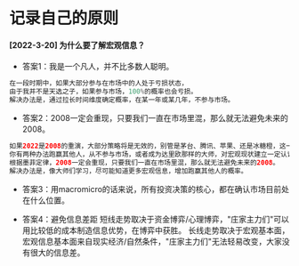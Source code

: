 # 记录自己的原则
#### [2022-3-20] 为什么要了解宏观信息？
- 答案1：我是一个凡人，并不比多数人聪明。
```java
在一段时期中，如果大部分参与在市场中的人处于亏损状态，
由于我并不是天选之子，如果参与市场，100%的概率也会亏损。
解决办法是，通过拉长时间维度确定概率，在某一年或某几年，不参与市场。
```

- 答案2：2008一定会重现，只要我们一直在市场里混，那么就无法避免未来的2008。
```java
如果2022是2008的重演，大部分策略将是无效的，别管是茅台、腾讯、苹果、还是冰糖橙，这一年注定只会亏损。
你有两种办法跑赢其他人，从不参与市场，或者成为达里欧那样的大师，对宏观现状建立一定认识。
根据墨菲定律，2008一定会重现，只要我们一直在市场里混，那么就无法避免未来的2008。
解决办法是，像大师们学习，尽可能知道更多宏观信息，增加跑赢其他人的概率。
```

- 答案3：用macromicro的话来说，所有投资决策的核心，都在确认市场目前处在什么位置。


- 答案4：避免信息差距
短线走势取决于资金博弈/心理博弈，"庄家主力们"可以用比较低的成本制造信息优势，在博弈中获胜。
长线走势取决于宏观基本面，宏观信息基本面来自现实经济/自然条件，"庄家主力们"无法轻易改变，大家没有很大的信息差。
